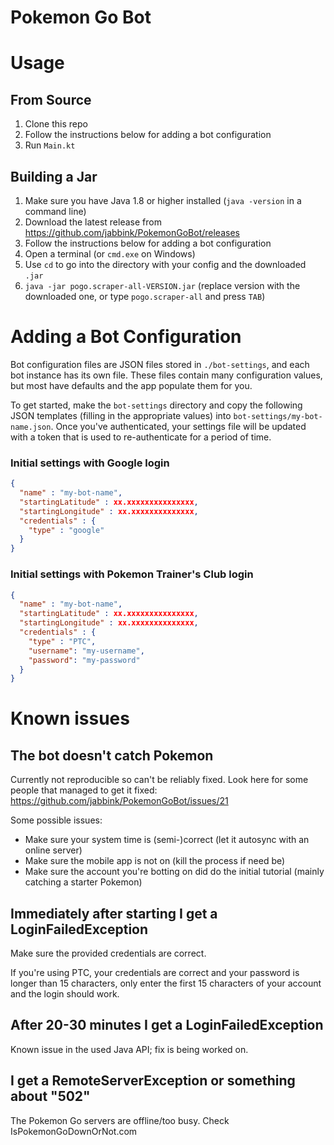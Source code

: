 # Pokemon Go Bot

# Usage

## From Source

1. Clone this repo
2. Follow the instructions below for adding a bot configuration
3. Run `Main.kt`

## Building a Jar

1. Make sure you have Java 1.8 or higher installed (`java -version` in a command line)
2. Download the latest release from https://github.com/jabbink/PokemonGoBot/releases
3. Follow the instructions below for adding a bot configuration
4. Open a terminal (or `cmd.exe` on Windows)
5. Use `cd` to go into the directory with your config and the downloaded `.jar`
6. `java -jar pogo.scraper-all-VERSION.jar` (replace version with the downloaded one, or type `pogo.scraper-all` and press `TAB`)

# Adding a Bot Configuration

Bot configuration files are JSON files stored in `./bot-settings`, and each bot instance has its own file.  These files contain many configuration values, but most have defaults and the app populate them for you.

To get started, make the `bot-settings` directory and copy the following JSON templates (filling in the appropriate values) into `bot-settings/my-bot-name.json`.
Once you've authenticated, your settings file will be updated with a token that is used to re-authenticate for a period of time.

### Initial settings with Google login
```json
{
  "name" : "my-bot-name",
  "startingLatitude" : xx.xxxxxxxxxxxxxxx,
  "startingLongitude" : xx.xxxxxxxxxxxxxx,
  "credentials" : {
    "type" : "google"
  }
}
```

### Initial settings with Pokemon Trainer's Club login
```json
{
  "name" : "my-bot-name",
  "startingLatitude" : xx.xxxxxxxxxxxxxxx,
  "startingLongitude" : xx.xxxxxxxxxxxxxx,
  "credentials" : {
    "type" : "PTC",
    "username": "my-username",
    "password": "my-password"
  }
}
```

# Known issues

## The bot doesn't catch Pokemon

Currently not reproducible so can't be reliably fixed. Look here for some people that managed to get it fixed: https://github.com/jabbink/PokemonGoBot/issues/21

Some possible issues:

 * Make sure your system time is (semi-)correct (let it autosync with an online server)
 * Make sure the mobile app is not on (kill the process if need be)
 * Make sure the account you're botting on did do the initial tutorial (mainly catching a starter Pokemon)

## Immediately after starting I get a LoginFailedException

Make sure the provided credentials are correct.

If you're using PTC, your credentials are correct and your password is longer than 15 characters, only enter the first 15 characters of your account and the login should work.

## After 20-30 minutes I get a LoginFailedException

Known issue in the used Java API; fix is being worked on.

## I get a RemoteServerException or something about "502"

The Pokemon Go servers are offline/too busy. Check IsPokemonGoDownOrNot.com

